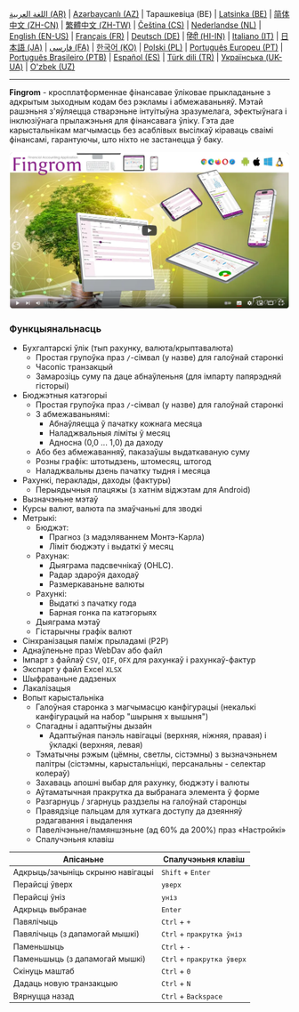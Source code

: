 [اللغة العربية (AR)](./about_ar.md) |
[Azərbaycanlı (AZ)](./about_az.md) |
Тарашкевіца (BE) |
[Latsinka (BE)](./about_be_EU.md) |
[简体中文 (ZH-CN)](./about_zh.md) |
[繁體中文 (ZH-TW)](./about_zh_TW.md) |
[Čeština (CS)](./about_cs.md) |
[Nederlandse (NL)](./about_nl.md) |
[English (EN-US)](./about_en.md) |
[Français (FR)](./about_fr.md) |
[Deutsch (DE)](./about_de.md) |
[हिंदी (HI-IN)](./about_hi.md) |
[Italiano (IT)](./about_it.md) |
[日本語 (JA)](./about_ja.md) |
[فارسی (FA)](./about_fa.md) |
[한국어 (KO)](./about_ko.md) |
[Polski (PL)](./about_pl.md) |
[Português Europeu (PT)](./about_pt.md) |
[Português Brasileiro (PTB)](./about_pt_BR.md) |
[Español (ES)](./about_es.md) |
[Türk dili (TR)](./about_tr.md) |
[Українська (UK-UA)](./about_uk.md) |
[O'zbek (UZ)](./about_uz.md)

---

**Fingrom** - кросплатформеннае фінансавае ўліковае прыкладаньне з адкрытым зыходным кодам без рэкламы і абмежаваньняў.
Мэтай рашэньня з'яўляецца стварэньне інтуітыўна зразумелага, эфектыўнага і інклюзіўнага прылажэньня для фінансавага ўліку.
Гэта дае карыстальнікам магчымасць без асаблівых высілкаў кіраваць сваімі фінансамі, гарантуючы, што ніхто не застанецца 
ў баку.

[![Глядзець відэа](../images/presentation_en.png)](https://youtu.be/sNTbpILLsOw)

### Функцыянальнасць
- Бухгалтарскі ўлік (тып рахунку, валюта/крыптавалюта)
  - Простая групоўка праз `/`-сімвал (у назве) для галоўнай старонкі
  - Часопіс транзакцый
  - Замарозіць суму па даце абнаўленьня (для імпарту папярэдняй гісторыі)
- Бюджэтныя катэгорыі
  - Простая групоўка праз `/`-сімвал (у назве) для галоўнай старонкі
  - З абмежаваньнямі:
    - Абнаўляецца ў пачатку кожнага месяца
    - Наладжвальныя ліміты ў месяц
    - Адносна (0,0 ... 1,0) да даходу
  - Або без абмежаванняў, паказаўшы выдаткаваную суму
  - Розны графік: штотыдзень, штомесяц, штогод
  - Наладжвальны дзень пачатку тыдня і месяца
- Рахункі, пераклады, даходы (фактуры)
  - Перыядычныя плацяжы (з хатнім віджэтам для Android)
- Вызначэньне мэтаў
- Курсы валют, валюта па змаўчаньні для зводкі
- Метрыкі:
  - Бюджэт:
    - Прагноз (з мадэляваннем Монтэ-Карла)
    - Ліміт бюджэту і выдаткі ў месяц
  - Рахунак:
    - Дыяграма падсвечнікаў (OHLC).
    - Радар здароўя даходаў
    - Размеркаваньне валюты
  - Рахункі:
    - Выдаткі з пачатку года
    - Барная гонка па катэгорыях
  - Дыяграма мэтаў
  - Гістарычны графік валют
- Сінхранізацыя паміж прыладамі (P2P)
- Аднаўленьне праз WebDav або файл
- Імпарт з файлаў `CSV`, `QIF`, `OFX` для рахункаў і рахункаў-фактур
- Экспарт у файл Excel `XLSX`
- Шыфраваньне дадзеных
- Лакалізацыя
- Вопыт карыстальніка
  - Галоўная старонка з магчымасцю канфігурацыі (некалькі канфігурацый на набор "шырыня х вышыня")
  - Спагадны і адаптыўны дызайн
    - Адаптыўная панэль навігацыі (верхняя, ніжняя, правая) і ўкладкі (верхняя, левая)
  - Тэматычны рэжым (цёмны, светлы, сістэмны) з вызначэньнем палітры (сістэмны, карыстальніцкі, персанальны - селектар колераў)
  - Захаваць апошні выбар для рахунку, бюджэту і валюты
  - Аўтаматычная пракрутка да выбранага элемента ў форме
  - Разгарнуць / згарнуць раздзелы на галоўнай старонцы
  - Правядзіце пальцам для хуткага доступу да дзеянняў рэдагавання і выдалення
  - Павелічэньне/памяншэньне (ад 60% да 200%) праз «Настройкі»
  - Спалучэньня клавіш

| Апісаньне                           | Спалучэньня клавіш             |
| ----------------------------------- | ------------------------------ |
| Адкрыць/зачыніць скрыню навігацыі   | `Shift` + `Enter`              |
| Перайсці ўверх                      | `уверх`                        |
| Перайсці ўніз                       | `уніз`                         |
| Адкрыць выбранае                    | `Enter`                        |
| Павялічыць                          | `Ctrl` + `+`                   |
| Павялічыць (з дапамогай мышкі)      | `Ctrl` + `пракрутка ўніз`      |
| Паменьшыць                          | `Ctrl` + `-`                   |
| Паменьшыць (з дапамогай мышкі)      | `Ctrl` + `пракрутка ўверх`     |
| Скінуць маштаб                      | `Ctrl` + `0`                   |
| Дадаць новую транзакцыю             | `Ctrl` + `N`                   |
| Вярнуцца назад                      | `Ctrl` + `Backspace`           |
<!--
| Рэдагаваць выбраны элемент          | `Ctrl` + `E`                   |
| Выдаліць выбраны элемент            | `Ctrl` + `D`                   |
-->
